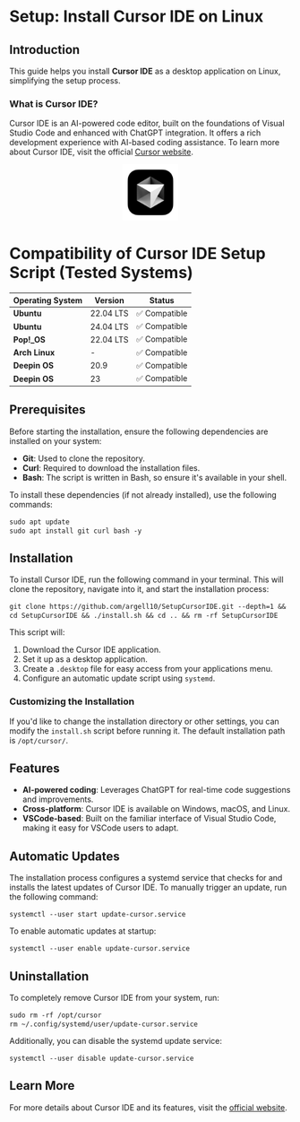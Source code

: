 # Setup: Install Cursor IDE on Linux

## Introduction

This guide helps you install **Cursor IDE** as a desktop application on Linux, simplifying the setup process.

### What is Cursor IDE?

Cursor IDE is an AI-powered code editor, built on the foundations of Visual Studio Code and enhanced with ChatGPT integration. It offers a rich development experience with AI-based coding assistance. To learn more about Cursor IDE, visit the official [Cursor website](https://cursor.sh/).

<p align="center"> <a href="https://cursor.sh/"> <img src="./assets/cursor.png" alt="Cursor" width="100px"> </a> </p>

# Compatibility of Cursor IDE Setup Script (Tested Systems)

| **Operating System** | **Version**  | **Status**    |
|----------------------|--------------|---------------|
| **Ubuntu**           | 22.04 LTS    | ✅ Compatible |
| **Ubuntu**           | 24.04 LTS    | ✅ Compatible |
| **Pop!_OS**          | 22.04 LTS    | ✅ Compatible |
| **Arch Linux**       |       -      | ✅ Compatible |
| **Deepin OS**        | 20.9         | ✅ Compatible |
| **Deepin OS**        | 23           | ✅ Compatible |

## Prerequisites

Before starting the installation, ensure the following dependencies are installed on your system:

- **Git**: Used to clone the repository.
- **Curl**: Required to download the installation files.
- **Bash**: The script is written in Bash, so ensure it's available in your shell.

To install these dependencies (if not already installed), use the following commands:

```
sudo apt update
sudo apt install git curl bash -y

```

## Installation

To install Cursor IDE, run the following command in your terminal. This will clone the repository, navigate into it, and start the installation process:

```
git clone https://github.com/argell10/SetupCursorIDE.git --depth=1 && cd SetupCursorIDE && ./install.sh && cd .. && rm -rf SetupCursorIDE
```

This script will:

1. Download the Cursor IDE application.
2. Set it up as a desktop application.
3. Create a `.desktop` file for easy access from your applications menu.
4. Configure an automatic update script using `systemd`.
### Customizing the Installation

If you'd like to change the installation directory or other settings, you can modify the `install.sh` script before running it. The default installation path is `/opt/cursor/`.

## Features

- **AI-powered coding**: Leverages ChatGPT for real-time code suggestions and improvements.
- **Cross-platform**: Cursor IDE is available on Windows, macOS, and Linux.
- **VSCode-based**: Built on the familiar interface of Visual Studio Code, making it easy for VSCode users to adapt.

## Automatic Updates

The installation process configures a systemd service that checks for and installs the latest updates of Cursor IDE. To manually trigger an update, run the following command:

```
systemctl --user start update-cursor.service
```
To enable automatic updates at startup:
```
systemctl --user enable update-cursor.service
```

## Uninstallation

To completely remove Cursor IDE from your system, run:

```
sudo rm -rf /opt/cursor
rm ~/.config/systemd/user/update-cursor.service
```

Additionally, you can disable the systemd update service:

```
systemctl --user disable update-cursor.service
```

## Learn More

For more details about Cursor IDE and its features, visit the [official website](https://cursor.sh/).
